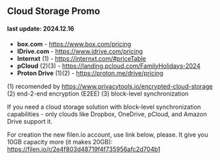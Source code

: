## Cloud Storage Promo 
#### last update: 2024.12.16

- **box.com** - https://www.box.com/pricing
- **IDrive.com** - https://www.idrive.com/pricing
- **Internxt** (1) - https://internxt.com/#priceTable
- **pCloud** (2)(3) - https://landing.pcloud.com/FamilyHolidays-2024
- **Proton Drive** (1)(2) - https://proton.me/drive/pricing

(1) recomended by https://www.privacytools.io/encrypted-cloud-storage  
(2) end-2-end encryption (E2EE)
(3) block-level synchronization

If you need a cloud storage solution with block-level synchronization capabilities - only clouds like Dropbox, OneDrive, pCloud, and Amazon Drive support it. 

For creation the new filen.io account, use link below, please. It give you 10GB capacity more (it makes 20GB):  
https://filen.io/r/2e4f803d48719f4f735956afc2d704b1
